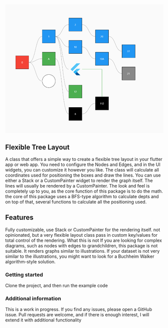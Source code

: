  <img src="https://github.com/vento007/flexible_tree_layout/blob/master/doc/images/ftl.png"  >

## Flexible Tree Layout

A class that offers a simple way to create a flexible tree layout in your flutter app or web app. You need to configure the Nodes and Edges, and in the UI widgets, you can customize it however you like.
The class will calculate all coordinates used for positioning the boxes and draw the lines. You can use either a Stack or a CustomPainter widget to render the graph itself. The lines will usually be rendered by a CustomPainter.
The look and feel is completely up to you, as the core function of this package is to do the math. the core of this package uses a BFS-type algorithm to calculate depts and on top of that, several functions to calculate all the positioning used.

## Features
Fully customizable, use Stack or CustomPainter for the rendering itself.
not opinionated, but a very flexible layout class
pass in custom key/values for total control of the rendering.
What this is not
If you are looking for complex diagrams, such as nodes with edges to grandchildren, this package is not suitable. It renders graphs similar to illustrations. If your dataset is not very similar to the illustrations, you might want to look for a Buchheim Walker algorithm-style solution.

### Getting started
Clone the project, and then run the example code

### Additional information
This is a work in progress. If you find any issues, please open a GitHub issue. Pull requests are welcome, and if there is enough interest, I will extend it with additional functionality